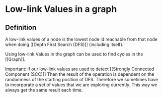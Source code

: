 # Low-link Values in a graph
## Definition
A low-link values of a node is the lowest node id reachable from that node when doing [[Depth First Search (DFS)]] (including itself).

Using low-link Values in the graph can be used to find cycles in the [[Graph]].

Important: if our low-link values are used to detect [[Strongly Connected Component (SCC)]] Then the result of the operation is dependent on the randomness of the starting position of DFS. Therefore we sometimes have to incorporate a set of values that we are exploring currently. This way we always get the same result each time.